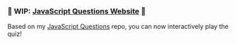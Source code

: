 ### 🚧 WIP: [JavaScript Questions Website](https://jsquiz.now.sh/) 🥳

Based on my [JavaScript Questions](https://github.com/lydiahallie/javascript-questions) repo, you can now interactively play the quiz!
